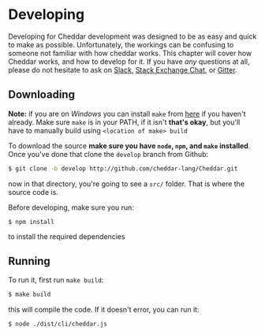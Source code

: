 # Developing

Developing for Cheddar development was designed to be as easy and quick to make as possible. Unfortunately, the workings can be confusing to someone not familiar with how cheddar works. This chapter will cover how Cheddar works, and how to develop for it. If you have _any_ questions at all, please do not hesitate to ask on [Slack](http://cheddarlang.slack.com), [Stack Exchange Chat](http://chat.stackexchange.com/rooms/37686/cheddar), or [Gitter](https://gitter.im/cheddar-lang/Cheddar).

## Downloading
**Note:** if you are on *Windows* you can install `make` from [here](http://gnuwin32.sourceforge.net/packages/make.htm) if you haven't already. Make sure `make` is in your PATH, if it isn't **that's okay**, but you'll have to manually build using `<location of make> build`


To download the source **make sure you have `node`, `npm`, and `make` installed**. Once you've done that clone the `develop` branch from Github:

```bash
$ git clone -b develop http://github.com/cheddar-lang/Cheddar.git
```
now in that directory, you're going to see a `src/` folder. That is where the source code is. 

Before developing, make sure you run:

```
$ npm install
```

to install the required dependencies

## Running
To run it, first run `make build`:

```bash
$ make build
```

this will compile the code. If it doesn't error, you can run it:

```bash
$ node ./dist/cli/cheddar.js
```